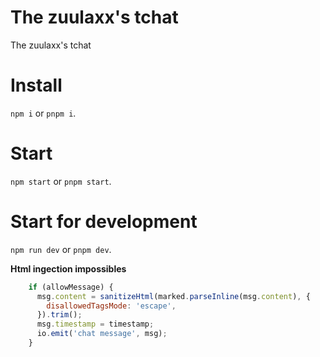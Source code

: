 # The zuulaxx's tchat

The zuulaxx's tchat

# Install

`npm i` or `pnpm i`.

# Start

`npm start` or `pnpm start`.

# Start for development

`npm run dev` or `pnpm dev`.

__Html ingection impossibles__

```js
    if (allowMessage) {
      msg.content = sanitizeHtml(marked.parseInline(msg.content), {
        disallowedTagsMode: 'escape',
      }).trim();
      msg.timestamp = timestamp;
      io.emit('chat message', msg);
    }
```
